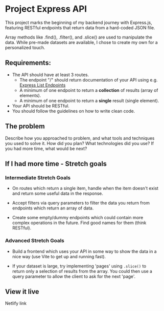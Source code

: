 # Project Express API

This project marks the beginning of my backend journey with Express.js, featuring RESTful endpoints that return data from a hard-coded JSON file. 

Array methods like .find(), .filter(), and .slice() are used to manipulate the data. While pre-made datasets are available, I chose to create my own for a personalized touch.

## Requirements:
- The API should have at least 3 routes. 
  - The endpoint "/" should return documentation of your API using e.g. [Express List Endpoints](https://www.npmjs.com/package/express-list-endpoints)
  - A minimum of one endpoint to return a **collection** of results (array of elements).
  - A minimum of one endpoint to return a **single** result (single element).
- Your API should be RESTful.
- You should follow the guidelines on how to write clean code.

## The problem

Describe how you approached to problem, and what tools and techniques you used to solve it. How did you plan? What technologies did you use? If you had more time, what would be next?

## If I had more time - Stretch goals

### Intermediate Stretch Goals
- On routes which return a single item, handle when the item doesn't exist and return some useful data in the response.

- Accept filters via query parameters to filter the data you return from endpoints which return an array of data.

- Create some empty/dummy endpoints which could contain more complex operations in the future.  Find good names for them (think RESTful).

### Advanced Stretch Goals
- Build a frontend which uses your API in some way to show the data in a nice way (use Vite to get up and running fast).

- If your dataset is large, try implementing 'pages' using `.slice()` to return only a selection of results from the array. You could then use a query parameter to allow the client to ask for the next 'page'.

## View it live

Netlify link
